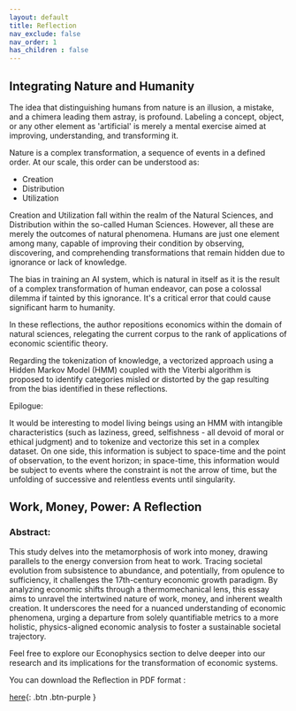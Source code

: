 ```yaml
---
layout: default
title: Reflection
nav_exclude: false
nav_order: 1
has_children : false
---
```


## Integrating Nature and Humanity

The idea that distinguishing humans from nature is an illusion, a mistake, and a chimera leading them astray, is profound. Labeling a concept, object, or any other element as 'artificial' is merely a mental exercise aimed at improving, understanding, and transforming it.

Nature is a complex transformation, a sequence of events in a defined order. At our scale, this order can be understood as:

- Creation
- Distribution
- Utilization

Creation and Utilization fall within the realm of the Natural Sciences, and Distribution within the so-called Human Sciences. However, all these are merely the outcomes of natural phenomena. Humans are just one element among many, capable of improving their condition by observing, discovering, and comprehending transformations that remain hidden due to ignorance or lack of knowledge.

The bias in training an AI system, which is natural in itself as it is the result of a complex transformation of human endeavor, can pose a colossal dilemma if tainted by this ignorance. It's a critical error that could cause significant harm to humanity.

In these reflections, the author repositions economics within the domain of natural sciences, relegating the current corpus to the rank of applications of economic scientific theory.

Regarding the tokenization of knowledge, a vectorized approach using a Hidden Markov Model (HMM) coupled with the Viterbi algorithm is proposed to identify categories misled or distorted by the gap resulting from the bias identified in these reflections.

Epilogue:

It would be interesting to model living beings using an HMM with intangible characteristics (such as laziness, greed, selfishness - all devoid of moral or ethical judgment) and to tokenize and vectorize this set in a complex dataset. On one side, this information is subject to space-time and the point of observation, to the event horizon; in space-time, this information would be subject to events where the constraint is not the arrow of time, but the unfolding of successive and relentless events until singularity.


## Work, Money, Power: A Reflection

### Abstract:
This study delves into the metamorphosis of work into money, drawing parallels to the energy conversion from heat to work. Tracing societal evolution from subsistence to abundance, and potentially, from opulence to sufficiency, it challenges the 17th-century economic growth paradigm. By analyzing economic shifts through a thermomechanical lens, this essay aims to unravel the intertwined nature of work, money, and inherent wealth creation. It underscores the need for a nuanced understanding of economic phenomena, urging a departure from solely quantifiable metrics to a more holistic, physics-aligned economic analysis to foster a sustainable societal trajectory.

Feel free to explore our Econophysics section to delve deeper into our research and its implications for the transformation of economic systems.

You can download the Reflection in PDF format :

[here](Reflections-EN.pdf){: .btn .btn-purple }


